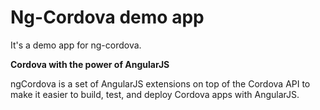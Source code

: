 Ng-Cordova demo app
=====================

It's a demo app for ng-cordova.

**Cordova with the power of AngularJS**

ngCordova is a set of AngularJS extensions on top of the Cordova API to make it easier to build, test, and deploy Cordova apps with AngularJS.



